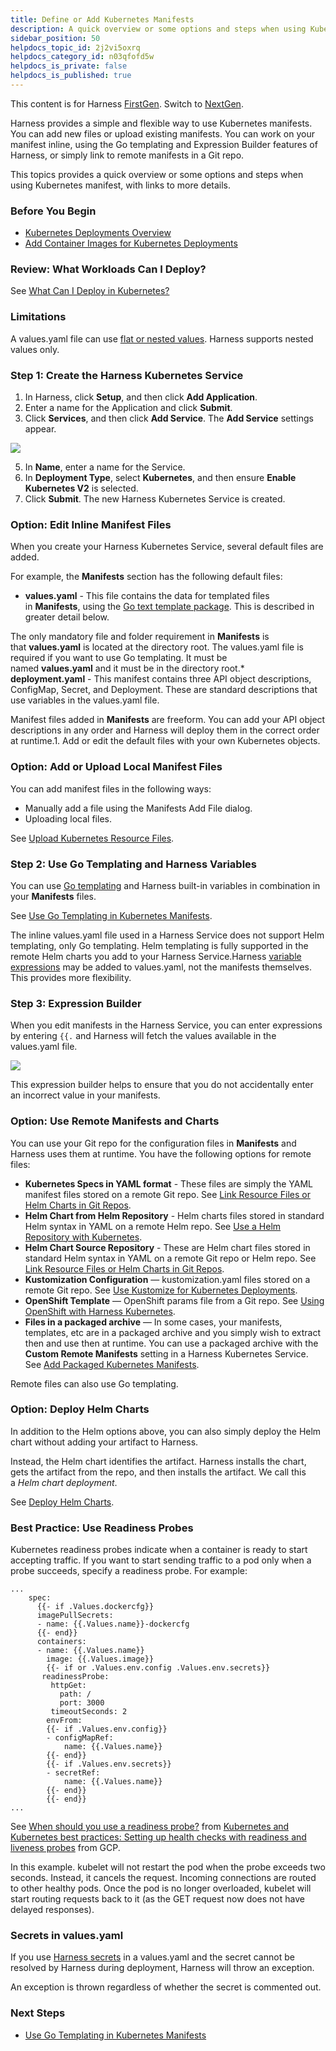 ```yaml
---
title: Define or Add Kubernetes Manifests
description: A quick overview or some options and steps when using Kubernetes manifests.
sidebar_position: 50
helpdocs_topic_id: 2j2vi5oxrq
helpdocs_category_id: n03qfofd5w
helpdocs_is_private: false
helpdocs_is_published: true
---
```


This content is for Harness [FirstGen](../../../getting-started/harness-first-gen-vs-harness-next-gen.md). Switch to [NextGen](https://docs.harness.io/category/qfj6m1k2c4).

Harness provides a simple and flexible way to use Kubernetes manifests. You can add new files or upload existing manifests. You can work on your manifest inline, using the Go templating and Expression Builder features of Harness, or simply link to remote manifests in a Git repo.

This topics provides a quick overview or some options and steps when using Kubernetes manifest, with links to more details.

### Before You Begin

* [Kubernetes Deployments Overview](../concepts-cd/deployment-types/kubernetes-overview.md)
* [Add Container Images for Kubernetes Deployments](add-container-images-for-kubernetes-deployments.md)

### Review: What Workloads Can I Deploy?

See [What Can I Deploy in Kubernetes?](https://docs.harness.io/article/6ujb3c70fh)

### Limitations

A values.yaml file can use [flat or nested values](https://helm.sh/docs/chart_best_practices/values/#flat-or-nested-values). Harness supports nested values only.

### Step 1: Create the Harness Kubernetes Service

1. In Harness, click **Setup**, and then click **Add Application**.
2. Enter a name for the Application and click **Submit**.
3. Click **Services**, and then click **Add Service**. The **Add Service** settings appear.

  ![](./static/define-kubernetes-manifests-180.png)

5. In **Name**, enter a name for the Service.
6. In **Deployment Type**, select **Kubernetes**, and then ensure **Enable Kubernetes V2** is selected.
7. Click **Submit**. The new Harness Kubernetes Service is created.

### Option: Edit Inline Manifest Files

When you create your Harness Kubernetes Service, several default files are added.

For example, the **Manifests** section has the following default files:

* **values.yaml** - This file contains the data for templated files in **Manifests**, using the [Go text template package](https://godoc.org/text/template). This is described in greater detail below.

The only mandatory file and folder requirement in **Manifests** is that **values.yaml** is located at the directory root. The values.yaml file is required if you want to use Go templating. It must be named **values.yaml** and it must be in the directory root.* **deployment.yaml** - This manifest contains three API object descriptions, ConfigMap, Secret, and Deployment. These are standard descriptions that use variables in the values.yaml file.

Manifest files added in **Manifests** are freeform. You can add your API object descriptions in any order and Harness will deploy them in the correct order at runtime.1. Add or edit the default files with your own Kubernetes objects.

### Option: Add or Upload Local Manifest Files

You can add manifest files in the following ways:

* Manually add a file using the Manifests Add File dialog.
* Uploading local files.

See [Upload Kubernetes Resource Files](upload-kubernetes-resource-files.md).

### Step 2: Use Go Templating and Harness Variables

You can use [Go templating](https://godoc.org/text/template) and Harness built-in variables in combination in your **Manifests** files.

See [Use Go Templating in Kubernetes Manifests](use-go-templating-in-kubernetes-manifests.md).

The inline values.yaml file used in a Harness Service does not support Helm templating, only Go templating. Helm templating is fully supported in the remote Helm charts you add to your Harness Service.Harness [variable expressions](https://docs.harness.io/article/9dvxcegm90-variables) may be added to values.yaml, not the manifests themselves. This provides more flexibility.

### Step 3: Expression Builder

When you edit manifests in the Harness Service, you can enter expressions by entering `{{.` and Harness will fetch the values available in the values.yaml file.

![](./static/define-kubernetes-manifests-181.png)

This expression builder helps to ensure that you do not accidentally enter an incorrect value in your manifests.

### Option: Use Remote Manifests and Charts

You can use your Git repo for the configuration files in **Manifests** and Harness uses them at runtime. You have the following options for remote files:

* **Kubernetes Specs in YAML format** - These files are simply the YAML manifest files stored on a remote Git repo. See [Link Resource Files or Helm Charts in Git Repos](link-resource-files-or-helm-charts-in-git-repos.md).
* **Helm Chart from Helm Repository** - Helm charts files stored in standard Helm syntax in YAML on a remote Helm repo. See [Use a Helm Repository with Kubernetes](use-a-helm-repository-with-kubernetes.md).
* **Helm Chart Source Repository** - These are Helm chart files stored in standard Helm syntax in YAML on a remote Git repo or Helm repo. See [Link Resource Files or Helm Charts in Git Repos](link-resource-files-or-helm-charts-in-git-repos.md).
* **Kustomization Configuration** — kustomization.yaml files stored on a remote Git repo. See [Use Kustomize for Kubernetes Deployments](use-kustomize-for-kubernetes-deployments.md).
* **OpenShift Template** — OpenShift params file from a Git repo. See [Using OpenShift with Harness Kubernetes](using-open-shift-with-harness-kubernetes.md).
* **Files in a packaged archive** — In some cases, your manifests, templates, etc are in a packaged archive and you simply wish to extract then and use then at runtime. You can use a packaged archive with the **Custom Remote Manifests** setting in a Harness Kubernetes Service. See [Add Packaged Kubernetes Manifests](deploy-kubernetes-manifests-packaged-with-artifacts.md).

Remote files can also use Go templating.

### Option: Deploy Helm Charts

In addition to the Helm options above, you can also simply deploy the Helm chart without adding your artifact to Harness.

Instead, the Helm chart identifies the artifact. Harness installs the chart, gets the artifact from the repo, and then installs the artifact. We call this a *Helm chart deployment*.

See [Deploy Helm Charts](deploy-a-helm-chart-as-an-artifact.md).

### Best Practice: Use Readiness Probes

Kubernetes readiness probes indicate when a container is ready to start accepting traffic. If you want to start sending traffic to a pod only when a probe succeeds, specify a readiness probe. For example:


```
...  
    spec:  
      {{- if .Values.dockercfg}}  
      imagePullSecrets:  
      - name: {{.Values.name}}-dockercfg  
      {{- end}}  
      containers:  
      - name: {{.Values.name}}  
        image: {{.Values.image}}  
        {{- if or .Values.env.config .Values.env.secrets}}  
       readinessProbe:  
         httpGet:  
           path: /  
           port: 3000  
         timeoutSeconds: 2  
        envFrom:  
        {{- if .Values.env.config}}  
        - configMapRef:  
            name: {{.Values.name}}  
        {{- end}}  
        {{- if .Values.env.secrets}}  
        - secretRef:  
            name: {{.Values.name}}  
        {{- end}}  
        {{- end}}  
...
```
See [When should you use a readiness probe?](https://kubernetes.io/docs/concepts/workloads/pods/pod-lifecycle/#when-should-you-use-a-readiness-probe) from [Kubernetes and Kubernetes best practices: Setting up health checks with readiness and liveness probes](https://cloud.google.com/blog/products/gcp/kubernetes-best-practices-setting-up-health-checks-with-readiness-and-liveness-probes) from GCP.

In this example. kubelet will not restart the pod when the probe exceeds two seconds. Instead, it cancels the request. Incoming connections are routed to other healthy pods. Once the pod is no longer overloaded, kubelet will start routing requests back to it (as the GET request now does not have delayed responses).

### Secrets in values.yaml

If you use [Harness secrets](https://docs.harness.io/article/au38zpufhr-secret-management) in a values.yaml and the secret cannot be resolved by Harness during deployment, Harness will throw an exception.

An exception is thrown regardless of whether the secret is commented out.

### Next Steps

* [Use Go Templating in Kubernetes Manifests](use-go-templating-in-kubernetes-manifests.md)

